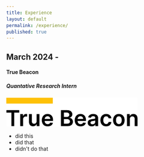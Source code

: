 ```yaml
---
title: Experience
layout: default
permalink: /experience/
published: true
---
```


## March 2024 - 
#### True Beacon
##### Quantative Research Intern 
<img src="/assets/images/TrueBeacon.png" width="350">

- did this
- did that
- didn't do that

